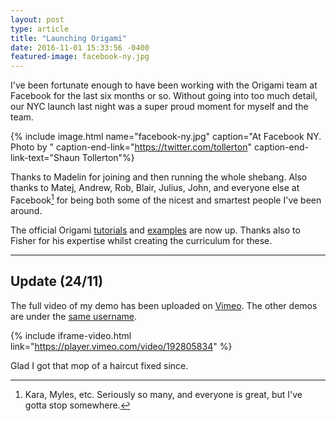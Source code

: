 ```yaml
---
layout: post
type: article
title: "Launching Origami"
date: 2016-11-01 15:33:56 -0400
featured-image: facebook-ny.jpg
---
```


I've been fortunate enough to have been working with the Origami team at Facebook for the last six months or so. Without going into too much detail, our NYC launch last night was a super proud moment for myself and the team.

{% include image.html name="facebook-ny.jpg" caption="At Facebook NY. Photo by " caption-end-link="https://twitter.com/tollerton" caption-end-link-text="Shaun Tollerton"%}

Thanks to Madelin for joining and then running the whole shebang. Also thanks to Matej, Andrew, Rob, Blair, Julius, John, and everyone else at Facebook[^facebook] for being both some of the nicest and smartest people I've been around.

The official Origami [tutorials](http://origami.design/tutorials/) and [examples](http://origami.design/examples/) are now up. Thanks also to Fisher for his expertise whilst creating the curriculum for these.

[^facebook]: Kara, Myles, etc. Seriously so many, and everyone is great, but I've gotta stop somewhere.

---

## Update (24/11)
The full video of my demo has been uploaded on [Vimeo](https://vimeo.com/192805834). The other demos are under the [same username](https://vimeo.com/facebookorigami).

{% include iframe-video.html link="https://player.vimeo.com/video/192805834" %}

Glad I got that mop of a haircut fixed since.
